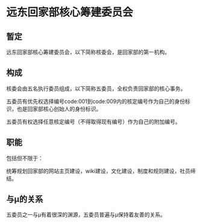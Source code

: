# 远东回家部核心筹建委员会

## 暂定

远东回家部核心筹建委员会，以下简称核委会，是回家部的第一机构。

## 构成

核委会由五名执行委员组成，以下简称五委员，全权负责回家部的核心事务。

五委员有优先权选择编号code:001到code:009内的核定编号作为自己的身份标识，也是回家部核心创始人的身份标识。

五委员有权选择任意核定编号（不得取得现有编号）作为自己的附加编号。

## 职能

包括但不限于：

统筹规划回家部的网站主页建设，wiki建设，文化建设，制度和规则建设，社员缔结。

## 与μ的关系

五委员之一与μ有着很深的渊源，五委员普遍与μ保持着友善的关系。